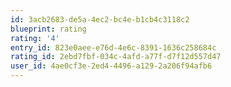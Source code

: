 ```yaml
---
id: 3acb2683-de5a-4ec2-bc4e-b1cb4c3118c2
blueprint: rating
rating: '4'
entry_id: 823e0aee-e76d-4e6c-8391-1636c258684c
rating_id: 2ebd7fbf-034c-4afd-a77f-d7f12d557d47
user_id: 4ae0cf3e-2ed4-4496-a129-2a206f94afb6
---
```

